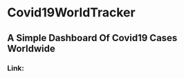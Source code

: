 # Covid19WorldTracker

<h2> A Simple Dashboard Of Covid19 Cases Worldwide</h2>
<h3>Link:</h3>
<a href = "https://covid19worldtrackerproject.netlify.app/">
